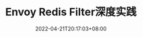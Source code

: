---
title: "Envoy Redis Filter深度实践"
date: 2022-04-21T20:17:03+08:00
draft: true
tags: ["云原生", "Envoy", "Redis"]
categories: ["中间件"]
summary: Envoy Redis Filter深度实践
typora-root-url: ../../static
---
